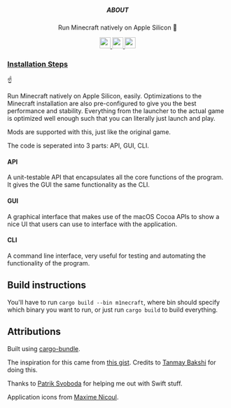<p align='center'>
  <h5 align='center'>ABOUT</h5>
  <p align='center'>
    Run Minecraft natively on Apple Silicon 🙌
  </p>
</p>

<p align='center'>
  <a href='https://example.com'>
    <img src='https://img.shields.io/badge/status-ready-black?style=for-the-badge' height='25'>
  </a>
  <a href='https://example.com'>
    <img src='https://img.shields.io/badge/build-success-black?style=for-the-badge' height='25'>
  </a>
  <a href='https://doc.rust-lang.org/1.0.0/style/'>
    <img src='https://img.shields.io/badge/code_style-rustlang-black?style=for-the-badge' height='25'>
  </a>
</p>

### [Installation Steps](https://raph.codes/projects/m1necraft)

☝️

Run Minecraft natively on Apple Silicon, easily.
Optimizations to the Minecraft installation are also pre-configured to give you the best performance and stability.
Everything from the launcher to the actual game is optimized well enough such that you can literally just launch and play.

Mods are supported with this, just like the original game.

The code is seperated into 3 parts: API, GUI, CLI.

#### API

A unit-testable API that encapsulates all the core functions of the program. It gives the GUI the same functionality as the CLI.

#### GUI

A graphical interface that makes use of the macOS Cocoa APIs to show a nice UI that users can use to interface with the application.

#### CLI

A command line interface, very useful for testing and automating the functionality of the program.

## Build instructions

You'll have to run `cargo build --bin m1necraft`, where bin should specify which binary you want to run, or just run `cargo build` to build everything.

## Attributions

Built using [cargo-bundle](https://github.com/burtonageo/cargo-bundle).

The inspiration for this came from [this gist](https://gist.github.com/tanmayb123/d55b16c493326945385e815453de411a). Credits to [Tanmay Bakshi](https://github.com/tanmayb123) for doing this.

Thanks to [Patrik Svoboda](https://twitter.com/patrikthedev) for helping me out with Swift stuff.

Application icons from [Maxime Nicoul](https://dribbble.com/maximenicoul).
